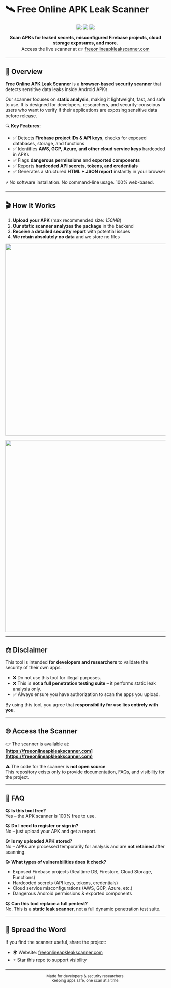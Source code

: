 # 🛰️ Free Online APK Leak Scanner

<p align="center">
  <img src="https://img.shields.io/badge/Platform-Android-green?style=flat-square" />
  <img src="https://img.shields.io/badge/Scanner-Static%20Analysis-blue?style=flat-square" />
  <img src="https://img.shields.io/badge/Cost-Free-brightgreen?style=flat-square" />
</p>

<p align="center">
  <strong>Scan APKs for leaked secrets, misconfigured Firebase projects, cloud storage exposures, and more.</strong><br />
  Access the live scanner at 👉 <a href="https://freeonlineapkleakscanner.com">freeonlineapkleakscanner.com</a>
</p>

---

## 🚀 Overview

**Free Online APK Leak Scanner** is a **browser-based security scanner** that detects sensitive data leaks inside Android APKs.  

Our scanner focuses on **static analysis**, making it lightweight, fast, and safe to use. It is designed for developers, researchers, and security-conscious users who want to verify if their applications are exposing sensitive data before release.

🔍 **Key Features:**
- ✅ Detects **Firebase project IDs & API keys**, checks for exposed databases, storage, and functions  
- ✅ Identifies **AWS, GCP, Azure, and other cloud service keys** hardcoded in APKs  
- ✅ Flags **dangerous permissions** and **exported components**  
- ✅ Reports **hardcoded API secrets, tokens, and credentials**  
- ✅ Generates a structured **HTML + JSON report** instantly in your browser  

⚡ No software installation. No command-line usage. 100% web-based.  

---

## 🎬 How It Works

1. **Upload your APK** (max recommended size: *150MB*)  
2. **Our static scanner analyzes the package** in the backend  
3. **Receive a detailed security report** with potential issues
4. **We retain absolutely no data** and we store no files

<p align="center">
  <!-- Placeholder for GIF showing APK upload -->
  <img src="UPLOAD_DEMO_PLACEHOLDER.gif" width="600" />
</p>

<p align="center">
  <!-- Placeholder for GIF showing the report output -->
  <img src="REPORT_DEMO_PLACEHOLDER.gif" width="600" />
</p>

---

## ⚖️ Disclaimer

This tool is intended **for developers and researchers** to validate the security of their own apps.  

- ❌ Do not use this tool for illegal purposes.  
- ❌ This is **not a full penetration testing suite** – it performs static leak analysis only.  
- ✅ Always ensure you have authorization to scan the apps you upload.  

By using this tool, you agree that **responsibility for use lies entirely with you**.  

---

## 🌐 Access the Scanner

👉 The scanner is available at:  
**[https://freeonlineapkleakscanner.com](https://freeonlineapkleakscanner.com)**  

⚠️ The code for the scanner is **not open source**.  
This repository exists only to provide documentation, FAQs, and visibility for the project.  

---

## 📖 FAQ

**Q: Is this tool free?**  
Yes – the APK scanner is 100% free to use.  

**Q: Do I need to register or sign in?**  
No – just upload your APK and get a report.  

**Q: Is my uploaded APK stored?**  
No – APKs are processed temporarily for analysis and are **not retained** after scanning.  

**Q: What types of vulnerabilities does it check?**  
- Exposed Firebase projects (Realtime DB, Firestore, Cloud Storage, Functions)  
- Hardcoded secrets (API keys, tokens, credentials)  
- Cloud service misconfigurations (AWS, GCP, Azure, etc.)  
- Dangerous Android permissions & exported components  

**Q: Can this tool replace a full pentest?**  
No. This is a **static leak scanner**, not a full dynamic penetration test suite.  

---

## 📢 Spread the Word

If you find the scanner useful, share the project:  
- 🌍 Website: [freeonlineapkleakscanner.com](https://freeonlineapkleakscanner.com)  
- ⭐ Star this repo to support visibility  

---

<p align="center">
  <sub>Made for developers & security researchers.<br />
  Keeping apps safe, one scan at a time.</sub>
</p>
